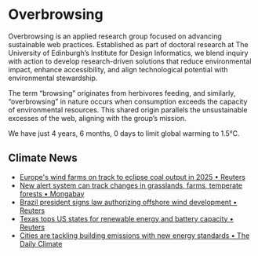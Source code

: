 # Overbrowsing

Overbrowsing is an applied research group focused on advancing sustainable web practices. Established as part of doctoral research at The University of Edinburgh’s Institute for Design Informatics, we blend inquiry with action to develop research-driven solutions that reduce environmental impact, enhance accessibility, and align technological potential with environmental stewardship.

The term “browsing” originates from herbivores feeding, and similarly, “overbrowsing” in nature occurs when consumption exceeds the capacity of environmental resources. This shared origin parallels the unsustainable excesses of the web, aligning with the group’s mission.

<!-- clock-time -->
We have just 4 years, 6 months, 0 days to limit global warming to 1.5°C.
<!-- /clock-time -->

## Climate News
<!-- clock-news -->
- [Europe's wind farms on track to eclipse coal output in 2025 • Reuters](https://www.reuters.com/business/energy/europes-wind-farms-track-eclipse-coal-output-2025-maguire-2025-01-13/ )
- [New alert system can track changes in grasslands, farms, temperate forests • Mongabay](https://news.mongabay.com/short-article/2025/01/new-alert-system-can-track-changes-in-grasslands-farms-temperate-forests/ )
- [Brazil president signs law authorizing offshore wind development • Reuters](https://www.reuters.com/world/americas/brazil-president-signs-law-authorizing-offshore-wind-development-2025-01-11/ )
- [Texas tops US states for renewable energy and battery capacity • Reuters](https://www.reuters.com/business/energy/texas-tops-us-states-renewable-energy-battery-capacity-maguire-2025-01-09/ )
- [Cities are tackling building emissions with new energy standards • The Daily Climate](https://www.reuters.com/business/energy/texas-tops-us-states-renewable-energy-battery-capacity-maguire-2025-01-09/ )
<!-- /clock-news -->

